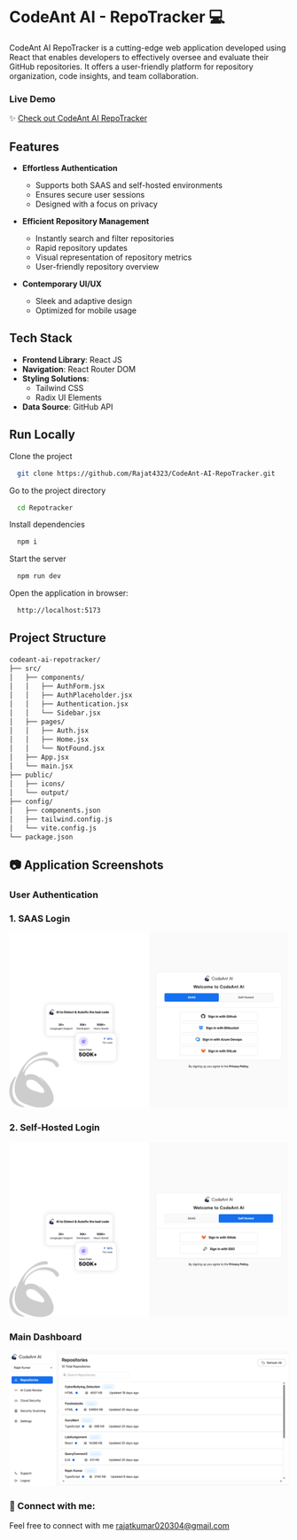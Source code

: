 
# CodeAnt AI - RepoTracker 💻

CodeAnt AI RepoTracker is a cutting-edge web application developed using React that enables developers to effectively oversee and evaluate their GitHub repositories. It offers a user-friendly platform for repository organization, code insights, and team collaboration.

### Live Demo
✨ [Check out CodeAnt AI RepoTracker](https://code-ant-ai-repo-tracker.vercel.app/)

## Features

- **Effortless Authentication**

  - Supports both SAAS and self-hosted environments
  - Ensures secure user sessions
  - Designed with a focus on privacy

- **Efficient Repository Management**

  - Instantly search and filter repositories
  - Rapid repository updates
  - Visual representation of repository metrics
  - User-friendly repository overview

- **Contemporary UI/UX**

  - Sleek and adaptive design
  - Optimized for mobile usage

## Tech Stack

- **Frontend Library**: React JS
- **Navigation**: React Router DOM
- **Styling Solutions**:
  - Tailwind CSS
  - Radix UI Elements
- **Data Source**: GitHub API


## Run Locally

Clone the project

```bash
  git clone https://github.com/Rajat4323/CodeAnt-AI-RepoTracker.git
```

Go to the project directory

```bash
  cd Repotracker
```

Install dependencies

```bash
  npm i
```

Start the server

```bash
  npm run dev
```

Open the application in browser:

```bash
  http://localhost:5173
```

## Project Structure

```
codeant-ai-repotracker/
├── src/
│   ├── components/
│   │   ├── AuthForm.jsx
│   │   ├── AuthPlaceholder.jsx
│   │   ├── Authentication.jsx
│   │   └── Sidebar.jsx
│   ├── pages/
│   │   ├── Auth.jsx
│   │   ├── Home.jsx
│   │   └── NotFound.jsx
│   ├── App.jsx
│   └── main.jsx
├── public/
│   ├── icons/
│   └── output/
├── config/
│   ├── components.json
│   ├── tailwind.config.js
│   └── vite.config.js
└── package.json
```
## 📷 Application Screenshots

### User Authentication
###  1. SAAS Login
![Login Interface](public/output/Login-SAAS.png)

### 2. Self-Hosted Login
![Login Interface](public/output/Login-SelfHosted.png)

### Main Dashboard

![Main Dashboard View](public/output/Repo-Rajat.png)


### 🤝 Connect with me:

Feel free to connect with me 
rajatkumar020304@gmail.com
